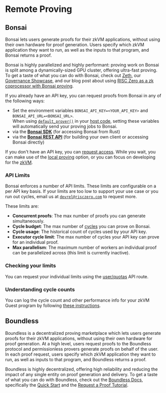 # Remote Proving

## Bonsai

Bonsai lets users generate proofs for their zkVM applications, without using their own hardware for proof generation.
Users specify which zkVM application they want to run, as well as the inputs to that program, and Bonsai returns a proof.

Bonsai is highly parallelized and highly performant: proving work on Bonsai is split among a dynamically-sized GPU cluster, offering ultra-fast proving.
To get a taste of what you can do with Bonsai, check out [Zeth][external-zeth], our [Governance Showcase][external-governance-showcase], and our blog post about using [RISC Zero as a zk coprocessor with Bonsai proving][external-zkcoprocessor].

If you already have an API key, you can request proofs from Bonsai in any of the following ways:

- Set the environment variables `BONSAI_API_KEY=<YOUR_API_KEY>` and `BONSAI_API_URL=<BONSAI_URL>`. <br />
  When using [`default_prover()`][external-default-prover-fn] in your [host code][docs-host-code], setting these variables will automatically send your proving jobs to Bonsai.
- via the **[Bonsai SDK][external-bonsai-sdk]** (for accessing Bonsai from Rust)
- via the **[Bonsai REST API][external-bonsai-rest-api]** (for building your own client or accessing Bonsai directly)

If you don't have an API key, you can [request access][external-bonsai-apply].
While you wait, you can make use of the [local proving][docs-local-proving] option, or you can focus on developing for the [zkVM][docs-zkvm].

### API Limits

Bonsai enforces a number of API limits. These limits are configurable on a per API key basis. If your limits are too low to support your use case or you run out cycles, email us at [`devrel@risczero.com`][email-devrel] to request more.

These limits are:

- **Concurrent proofs**: The max number of proofs you can generate simultaneously.
- **Cycle budget**: The max number of [cycles][term-cycles] you can prove on Bonsai.
- **Cycle usage**: The historical count of cycles used by your API key.
- **Executor cycle limit**: The max number of cycles your API key can prove for an individual proof.
- **Max parallelism**: The maximum number of workers an individual proof can be parallelized across (this limit is currently inactive).

### Checking your limits

You can request your individual limits using the [user/quotas][external-api-user-quotas] API route.

### Understanding cycle counts

You can log the cycle count and other performance info for your zkVM Guest program by following [these instructions][docs-executor-statistics].

## Boundless

Boundless is a decentralized proving marketplace which lets users generate proofs for their zkVM applications, without using their own hardware for proof generation. At a high level, users request proofs to the Boundless protocol and permissionless provers generate proofs on behalf of the user. In each proof request, users specify which zkVM application they want to run, as well as inputs to that program, and Boundless returns a proof.

Boundless is highly decentralized, offering high reliability and reducing the impact of any single entity on proof generation and delivery. To get a taste of what you can do with Boundless, check out the [Boundless Docs][external-boundless-docs], specifically the [Quick Start][external-boundless-quick-start] and the [Request a Proof Tutorial][external-boundless-request-tutorial].

[docs-executor-statistics]: ../zkvm/quickstart.md#executor-statistics
[docs-host-code]: ../zkvm/host-code-101.md#a-very-simple-host
[docs-local-proving]: ../generating-proofs/local-proving.md
[docs-zkVM]: ../zkvm/zkvm-overview.md
[email-devrel]: mailto:devrel@risczero.com
[external-api-user-quotas]: https://api.bonsai.xyz/swagger-ui#/user/route_user_quota
[external-bonsai-apply]: https://bonsai.xyz/apply
[external-bonsai-rest-api]: https://api.bonsai.xyz/swagger-ui
[external-bonsai-sdk]: https://crates.io/crates/bonsai-sdk
[external-boundless-docs]: https://docs.beboundless.xyz/
[external-boundless-quick-start]: https://docs.beboundless.xyz/developers/quick-start
[external-boundless-request-tutorial]: https://docs.beboundless.xyz/developers/tutorials/request
[external-default-prover-fn]: https://docs.rs/risc0-zkvm/2.1/risc0_zkvm/fn.default_prover.html
[external-governance-showcase]: https://github.com/risc0/risc0-ethereum/tree/release-2.1/examples/governance#readme
[external-zeth]: https://www.risczero.com/blog/zeth-release
[external-zkcoprocessor]: https://www.risczero.com/blog/a-guide-to-zk-coprocessors-for-scalability
[term-cycles]: /terminology#clock-cycles
